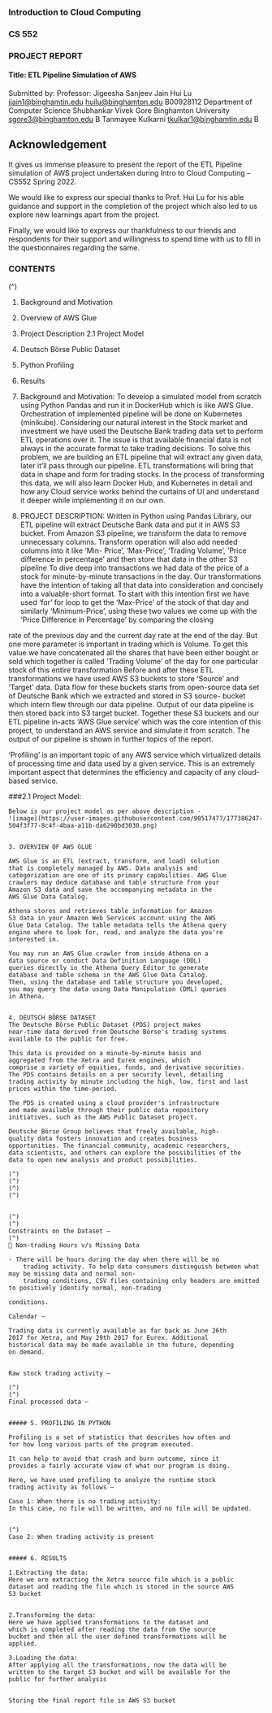 ### Introduction to Cloud Computing

### CS 552

### PROJECT REPORT

#### Title: ETL Pipeline Simulation of AWS

Submitted by: Professor:
Jigeesha Sanjeev Jain Hui Lu
jjain1@binghamtin.edu huilu@binghamton.edu
B00928112 Department of Computer Science
Shubhankar Vivek Gore Binghamton University
sgore3@binghamton.edu
B
Tanmayee Kulkarni
tkulkar1@binghamtin.edu
B


## Acknowledgement

It gives us immense pleasure to present the report of the ETL
Pipeline simulation of AWS project undertaken during Intro to Cloud Computing – CS552 Spring 2022.

We would like to express our special thanks to Prof. Hui Lu for
his able guidance and support in the completion of the project
which also led to us explore new learnings apart from the
project.

Finally, we would like to express our thankfulness to our friends
and respondents for their support and willingness to spend time
with us to fill in the questionnaires regarding the same.


### CONTENTS

(^)

1. Background and Motivation
2. Overview of AWS Glue
3. Project Description
    2.1 Project Model
4. Deutsch Börse Public Dataset
5. Python Profiling
6. Results


1. Background and Motivation:
    To develop a simulated model from scratch using Python
Pandas and run it in DockerHub which is like AWS Glue.
Orchestration of implemented pipeline will be done on
Kubernetes (minikube).
Considering our natural interest in the Stock market and
investment we have used the Deutsche Bank trading data set
to perform ETL operations over it. The issue is that available
financial data is not always in the accurate format to take
trading decisions. To solve this problem, we are building an
ETL pipeline that will extract any given data, later it’ll pass
through our pipeline. ETL transformations will bring that data in
shape and form for trading stocks.
In the process of transforming this data, we will also learn
Docker Hub, and Kubernetes in detail and how any Cloud
service works behind the curtains of UI and understand it
deeper while implementing it on our own.


2. PROJECT DESCRIPTION:
    Written in Python using Pandas Library, our ETL pipeline
will extract Deutsche Bank data and put it in AWS S3 bucket.
From Amazon S3 pipeline, we transform the data to remove
unnecessary columns. Transform operation will also add
needed columns into it like ‘Min- Price’, ‘Max-Price’, ‘Trading
Volume’, ‘Price difference in percentage’ and then store that
data in the other S3 pipeline
To dive deep into transactions we had data of the price of
a stock for minute-by-minute transactions in the day. Our
transformations have the intention of taking all that data into
consideration and concisely into a valuable-short format. To
start with this intention first we have used ‘for’ for loop to get
the ‘Max-Price’ of the stock of that day and similarly
‘Minimum-Price’, using these two values we come up with the
‘Price Difference in Percentage’ by comparing the closing


rate of the previous day and the current day rate at the end
of the day. But one more parameter is important in trading
which is Volume. To get this value we have concatenated all
the shares that have been either bought or sold which
together is called ‘Trading Volume’ of the day for one
particular stock of this entire transformation
Before and after these ETL transformations we have used
AWS S3 buckets to store ‘Source’ and ‘Target’ data. Data
flow for these buckets starts from open-source data set of
Deutsche Bank which we extracted and stored in S3 source-
bucket which intern flew through our data pipeline. Output of
our data pipeline is then stored back into S3 target bucket.
Together these S3 buckets and our ETL pipeline in-acts
‘AWS Glue service’ which was the core intention of this
project, to understand an AWS service and simulate it from
scratch. The output of our pipeline is shown in further topics
of the report.


‘Profiling’ is an important topic of any AWS service which
virtualized details of processing time and data used by a
given service. This is an extremely important aspect that
determines the efficiency and capacity of any cloud-based
service.

###2.1 Project Model:

```
Below is our project model as per above description -
![image](https://user-images.githubusercontent.com/90517477/177386247-504f3f77-8c4f-4baa-a11b-da6290bd3030.png)


3. OVERVIEW OF AWS GLUE

AWS Glue is an ETL (extract, transform, and load) solution
that is completely managed by AWS. Data analysis and
categorization are one of its primary capabilities. AWS Glue
crawlers may deduce database and table structure from your
Amazon S3 data and save the accompanying metadata in the
AWS Glue Data Catalog.

Athena stores and retrieves table information for Amazon
S3 data in your Amazon Web Services account using the AWS
Glue Data Catalog. The table metadata tells the Athena query
engine where to look for, read, and analyze the data you're
interested in.

You may run an AWS Glue crawler from inside Athena on a
data source or conduct Data Definition Language (DDL)
queries directly in the Athena Query Editor to generate
database and table schema in the AWS Glue Data Catalog.
Then, using the database and table structure you developed,
you may query the data using Data Manipulation (DML) queries
in Athena.


4. DEUTSCH BÖRSE DATASET
The Deutsche Börse Public Dataset (PDS) project makes
near-time data derived from Deutsche Börse's trading systems
available to the public for free.

This data is provided on a minute-by-minute basis and
aggregated from the Xetra and Eurex engines, which
comprise a variety of equities, funds, and derivative securities.
The PDS contains details on a per security level, detailing
trading activity by minute including the high, low, first and last
prices within the time-period.

The PDS is created using a cloud provider's infrastructure
and made available through their public data repository
initiatives, such as the AWS Public Dataset project.

Deutsche Börse Group believes that freely available, high-
quality data fosters innovation and creates business
opportunities. The financial community, academic researchers,
data scientists, and others can explore the possibilities of the
data to open new analysis and product possibilities.

(^)
(^)
(^)
(^)


(^)
(^)
Constraints on the Dataset –
(^)
 Non-trading Hours v/s Missing Data

- There will be hours during the day when there will be no
    trading activity. To help data consumers distinguish between what may be missing data and normal non-
    trading conditions, CSV files containing only headers are emitted to positively identify normal, non-trading

conditions.

Calendar –

Trading data is currently available as far back as June 26th
2017 for Xetra, and May 29th 2017 for Eurex. Additional
historical data may be made available in the future, depending
on demand.


Raw stock trading activity –

(^)
(^)
Final processed data –


##### 5. PROFILING IN PYTHON

Profiling is a set of statistics that describes how often and
for how long various parts of the program executed.

It can help to avoid that crash and burn outcome, since it
provides a fairly accurate view of what our program is doing.

Here, we have used profiling to analyze the runtime stock
trading activity as follows –

Case 1: When there is no trading activity:
In this case, no file will be written, and no file will be updated.


(^)
Case 2: When trading activity is present


##### 6. RESULTS

1.Extracting the data:
Here we are extracting the Xetra source file which is a public
dataset and reading the file which is stored in the source AWS
S3 bucket


2.Transforming the data:
Here we have applied transformations to the dataset and
which is completed after reading the data from the source
bucket and then all the user defined transformations will be
applied.

3.Loading the data:
After applying all the transformations, now the data will be
written to the target S3 bucket and will be available for the
public for further analysis


Storing the final report file in AWS S3 bucket


